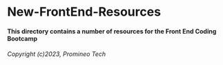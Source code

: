# New-FrontEnd-Resources

#### This directory contains a number of resources for the Front End Coding Bootcamp
###### Copyright (c)2023, Promineo Tech